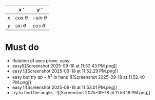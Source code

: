 
|     | $x\ '$        | $y\ '$         |
| --- | ------------- | -------------- |
| $x$ | $cos\ \theta$ | $-sin\ \theta$ |
| $y$ | $sin\ \theta$ | $cos\ \theta$  |

# Must do
- Rotation of axes prove. easy
- easy![[Screenshot 2025-09-18 at 11.53.43 PM.png]]
- easy ![[Screenshot 2025-09-18 at 11.52.29 PM.png]]
- easy but try $ab-h^2$ in hand ![[Screenshot 2025-09-18 at 11.52.40 PM.png]]
- easy ![[Screenshot 2025-09-18 at 11.53.01 PM.png]]
- try to find the angle... ![[Screenshot 2025-09-18 at 11.53.18 PM.png]]
